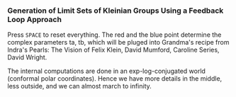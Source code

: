 ### Generation of Limit Sets of Kleinian Groups Using a Feedback Loop Approach

Press `SPACE` to reset everything. The red and the blue point determine the complex parameters ta, tb, which will be pluged into Grandma's recipe from Indra's Pearls: The Vision of Felix Klein, David Mumford, ‎Caroline Series, ‎David Wright.

The internal computations are done in an exp-log-conjugated world (conformal polar coordinates). Hence we have more details in the middle, less outside, and we can almost march to infinity.
